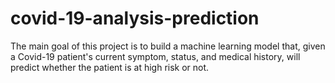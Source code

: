 # covid-19-analysis-prediction
The main goal of this project is to build a machine learning model that, given a Covid-19 patient's current symptom, status, and medical history, will predict whether the patient is at high risk or not.
